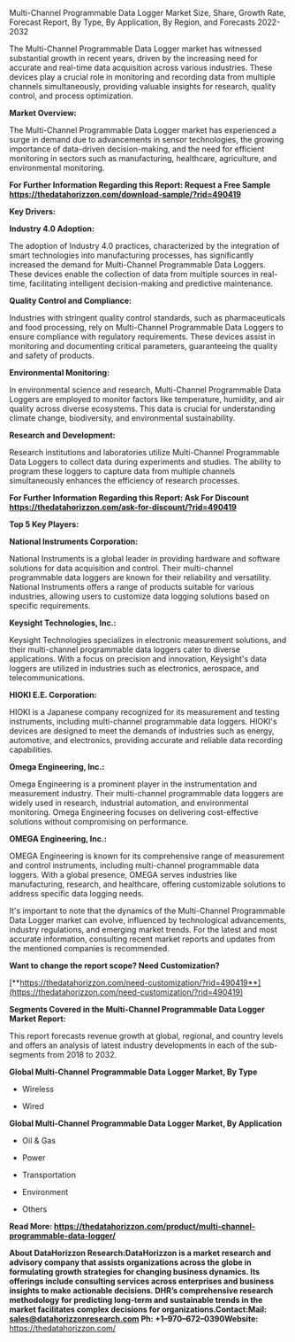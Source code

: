 Multi-Channel Programmable Data Logger Market Size, Share, Growth Rate,
Forecast Report, By Type, By Application, By Region, and Forecasts
2022-2032

The Multi-Channel Programmable Data Logger market has witnessed
substantial growth in recent years, driven by the increasing need for
accurate and real-time data acquisition across various industries. These
devices play a crucial role in monitoring and recording data from
multiple channels simultaneously, providing valuable insights for
research, quality control, and process optimization.

**Market Overview:**

The Multi-Channel Programmable Data Logger market has experienced a
surge in demand due to advancements in sensor technologies, the growing
importance of data-driven decision-making, and the need for efficient
monitoring in sectors such as manufacturing, healthcare, agriculture,
and environmental monitoring.

**For Further Information Regarding this Report: Request a Free Sample
<https://thedatahorizzon.com/download-sample/?rid=490419>**

**Key Drivers:**

**Industry 4.0 Adoption:**

The adoption of Industry 4.0 practices, characterized by the integration
of smart technologies into manufacturing processes, has significantly
increased the demand for Multi-Channel Programmable Data Loggers. These
devices enable the collection of data from multiple sources in
real-time, facilitating intelligent decision-making and predictive
maintenance.

**Quality Control and Compliance:**

Industries with stringent quality control standards, such as
pharmaceuticals and food processing, rely on Multi-Channel Programmable
Data Loggers to ensure compliance with regulatory requirements. These
devices assist in monitoring and documenting critical parameters,
guaranteeing the quality and safety of products.

**Environmental Monitoring:**

In environmental science and research, Multi-Channel Programmable Data
Loggers are employed to monitor factors like temperature, humidity, and
air quality across diverse ecosystems. This data is crucial for
understanding climate change, biodiversity, and environmental
sustainability.

**Research and Development:**

Research institutions and laboratories utilize Multi-Channel
Programmable Data Loggers to collect data during experiments and
studies. The ability to program these loggers to capture data from
multiple channels simultaneously enhances the efficiency of research
processes.

**For Further Information Regarding this Report: Ask For Discount
<https://thedatahorizzon.com/ask-for-discount/?rid=490419>**

**Top 5 Key Players:**

**National Instruments Corporation:**

National Instruments is a global leader in providing hardware and
software solutions for data acquisition and control. Their multi-channel
programmable data loggers are known for their reliability and
versatility. National Instruments offers a range of products suitable
for various industries, allowing users to customize data logging
solutions based on specific requirements.

**Keysight Technologies, Inc.:**

Keysight Technologies specializes in electronic measurement solutions,
and their multi-channel programmable data loggers cater to diverse
applications. With a focus on precision and innovation, Keysight's data
loggers are utilized in industries such as electronics, aerospace, and
telecommunications.

**HIOKI E.E. Corporation:**

HIOKI is a Japanese company recognized for its measurement and testing
instruments, including multi-channel programmable data loggers. HIOKI's
devices are designed to meet the demands of industries such as energy,
automotive, and electronics, providing accurate and reliable data
recording capabilities.

**Omega Engineering, Inc.:**

Omega Engineering is a prominent player in the instrumentation and
measurement industry. Their multi-channel programmable data loggers are
widely used in research, industrial automation, and environmental
monitoring. Omega Engineering focuses on delivering cost-effective
solutions without compromising on performance.

**OMEGA Engineering, Inc.:**

OMEGA Engineering is known for its comprehensive range of measurement
and control instruments, including multi-channel programmable data
loggers. With a global presence, OMEGA serves industries like
manufacturing, research, and healthcare, offering customizable solutions
to address specific data logging needs.

It's important to note that the dynamics of the Multi-Channel
Programmable Data Logger market can evolve, influenced by technological
advancements, industry regulations, and emerging market trends. For the
latest and most accurate information, consulting recent market reports
and updates from the mentioned companies is recommended.

**Want to change the report scope? Need Customization?**

[**https://thedatahorizzon.com/need-customization/?rid=490419**](https://thedatahorizzon.com/need-customization/?rid=490419)

**Segments Covered in the Multi-Channel Programmable Data Logger Market
Report:**

This report forecasts revenue growth at global, regional, and country
levels and offers an analysis of latest industry developments in each of
the sub-segments from 2018 to 2032.

**Global Multi-Channel Programmable Data Logger Market, By Type**

-   Wireless

-   Wired

**Global Multi-Channel Programmable Data Logger Market, By Application**

-   Oil & Gas

-   Power

-   Transportation

-   Environment

-   Others

**Read More:
<https://thedatahorizzon.com/product/multi-channel-programmable-data-logger/>**

**About DataHorizzon Research:**DataHorizzon is a market research and
advisory company that assists organizations across the globe in
formulating growth strategies for changing business dynamics. Its
offerings include consulting services across enterprises and business
insights to make actionable decisions. DHR’s comprehensive research
methodology for predicting long-term and sustainable trends in the
market facilitates complex decisions for organizations.**Contact:Mail:**
<sales@datahorizzonresearch.com> **Ph:** +1–970–672–0390**Website:**
<https://thedatahorizzon.com/>
